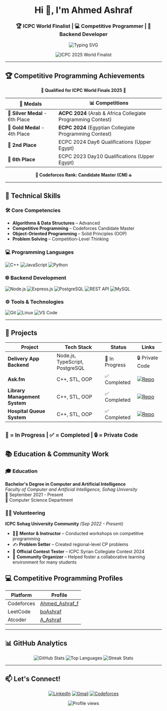 <h1 align="center">Hi 👋, I'm Ahmed Ashraf</h1>
<h3 align="center">🏆 ICPC World Finalist | 💻 Competitive Programmer | 🚀 Backend Developer</h3>

<p align="center">
  <img src="https://readme-typing-svg.demolab.com?font=Fira+Code&size=22&duration=2000&pause=1000&center=true&vCenter=true&width=600&height=60&lines=ICPC+2025+World+Finalist;ACPC+Silver+Medalist+%7C+ECPC+Gold+Medalist;CP+Mentor+%7C+Problem+Setter+%7C+Instructor;Backend+Developer+(Node.js%2FExpress%2FMySQL);4th+Year+CS+Student+%40+FCAI+Sohag" alt="Typing SVG" />
</p>

<p align="center">
  <img src="https://img.shields.io/badge/ICPC%202025-World%20Finalist-blue?style=for-the-badge&logo=acm&logoColor=white" alt="ICPC 2025 World Finalist" />
</p>

---

## 🏆 Competitive Programming Achievements

<p align="center">
  <strong>🔹 Qualified for ICPC World Finals 2025 🔹</strong>
</p>

<div align="center">

| 🏅 **Medals** | 📊 **Competitions** |
|--------------|---------------------|
| 🥈 **Silver Medal** - 6th Place | **ACPC 2024** (Arab & Africa Collegiate Programming Contest) |
| 🥇 **Gold Medal** - 4th Place | **ECPC 2024** (Egyptian Collegiate Programming Contest) |
| 🥈 **2nd Place** | ECPC 2024 Day6 Qualifications (Upper Egypt) |
| 🏅 **6th Place** | ECPC 2023 Day10 Qualifications (Upper Egypt) |

</div>

<p align="center">
  <strong>🏅 Codeforces Rank: Candidate Master (CM) 🔝</strong>
</p>

---

## 🔧 Technical Skills

### 🛠️ Core Competencies
- **Algorithms & Data Structures** – Advanced
- **Competitive Programming** – Codeforces Candidate Master
- **Object-Oriented Programming** – Solid Principles (OOP)
- **Problem Solving** – Competition-Level Thinking

### 💻 Programming Languages
![C++](https://img.shields.io/badge/C++-Expert-00599C?style=for-the-badge&logo=cplusplus&logoColor=white)
![JavaScript](https://img.shields.io/badge/JavaScript-Intermediate-F7DF1E?style=for-the-badge&logo=javascript&logoColor=black)
![Python](https://img.shields.io/badge/Python-Intermediate-3776AB?style=for-the-badge&logo=python&logoColor=white)

### 🌐 Backend Development
<div>

![Node.js](https://img.shields.io/badge/Node.js-339933?style=for-the-badge&logo=nodedotjs&logoColor=white)
![Express.js](https://img.shields.io/badge/Express.js-000000?style=for-the-badge&logo=express&logoColor=white)
![PostgreSQL](https://img.shields.io/badge/PostgreSQL-4169E1?style=for-the-badge&logo=postgresql&logoColor=white)
![REST API](https://img.shields.io/badge/REST_API-FF6F00?style=for-the-badge&logo=fastapi&logoColor=white)
![MySQL](https://img.shields.io/badge/MySQL-4479A1?style=for-the-badge&logo=mysql&logoColor=white)

</div>

### ⚙️ Tools & Technologies
![Git](https://img.shields.io/badge/Git-F05032?style=for-the-badge&logo=git&logoColor=white)
![Linux](https://img.shields.io/badge/Linux-FCC624?style=for-the-badge&logo=linux&logoColor=black)
![VS Code](https://img.shields.io/badge/VS_Code-007ACC?style=for-the-badge&logo=visual-studio-code&logoColor=white)

---

## 💼 Projects
| Project | Tech Stack | Status | Links |
|---------|------------|--------|-------|
| **Delivery App Backend** | Node.js, TypeScript, PostgreSQL | 🔧 In Progress | 🔒 Private Code |
| **Ask.fm** | C++, STL, OOP | ✅ Completed | [![Repo](https://img.shields.io/badge/Repo-181717?style=flat-square&logo=github)](https://github.com/Ahmed-Ashraf-f/AskFm) |
| **Library Management System** | C++, STL, OOP | ✅ Completed | [![Repo](https://img.shields.io/badge/Repo-181717?style=flat-square&logo=github)](https://github.com/Ahmed-Ashraf-f/LibrarySystem) |
| **Hospital Queue System** | C++, STL, OOP | ✅ Completed | [![Repo](https://img.shields.io/badge/Repo-181717?style=flat-square&logo=github)](https://github.com/Ahmed-Ashraf-f/HospitalSystem) |


<sub>🔧 = In Progress | ✅ = Completed | 🔒 = Private Code</sub>
---

## 📚 Education & Community Work

### 🎓 Education
**Bachelor's Degree in Computer and Artificial Intelligence**  
*Faculty of Computer and Artificial Intelligence, Sohag University*  
📅 September 2021 - Present  
📌 Computer Science Department

### 👨‍🏫 Volunteering
**ICPC Sohag University Community** *(Sep 2022 - Present)*  
- 🧑‍🏫 **Mentor & Instructor** – Conducted workshops on competitive programming  
- ✍️ **Problem Setter** – Created regional-level CP problems  
- 🧪 **Official Contest Tester** – ICPC Syrian Collegiate Contest 2024  
- 🤝 **Community Organizer** – Helped foster a collaborative learning environment for many students  

## 💻 Competitive Programming Profiles

<div align="center">

| Platform | Profile |
|----------|---------|
| Codeforces | [Ahmed_Ashraf_f](https://codeforces.com/profile/Ahmed_Ashraf_f) |
| LeetCode | [boAshraf](https://leetcode.com/u/boAshraf) |
| Atcoder | [A_Ashraf](https://atcoder.jp/users/A_Ashraf) |

</div>

---

## 📊 GitHub Analytics

<div align="center">

![GitHub Stats](https://github-readme-stats.vercel.app/api?username=Ahmed-Ashraf-f&show_icons=true&count_private=true&theme=radical&hide_border=true&include_all_commits=true)
![Top Languages](https://github-readme-stats.vercel.app/api/top-langs/?username=Ahmed-Ashraf-f&layout=compact&theme=radical&hide_border=true)
![Streak Stats](https://github-readme-streak-stats.herokuapp.com/?user=Ahmed-Ashraf-f&theme=radical&hide_border=true)

</div>

---

## 📫 Let's Connect!

<div align="center">

[![LinkedIn](https://img.shields.io/badge/LinkedIn-Connect-0A66C2?style=for-the-badge&logo=linkedin&logoColor=white)](https://linkedin.com/in/ahmed-ashraf-7133aa224)
[![Gmail](https://img.shields.io/badge/Email-ahm.12ed.m@gmail.com-D14836?style=for-the-badge&logo=gmail&logoColor=white)](mailto:ahm.12ed.m@gmail.com)
[![Codeforces](https://img.shields.io/badge/Codeforces-Profile-1F8ACB?style=for-the-badge&logo=codeforces&logoColor=white)](https://codeforces.com/profile/Ahmed_Ashraf_f)

</div>

<p align="center">
  <img src="https://komarev.com/ghpvc/?username=Ahmed-Ashraf-f&label=Profile+Views&color=blueviolet&style=flat-square" alt="Profile views" />
</p>
